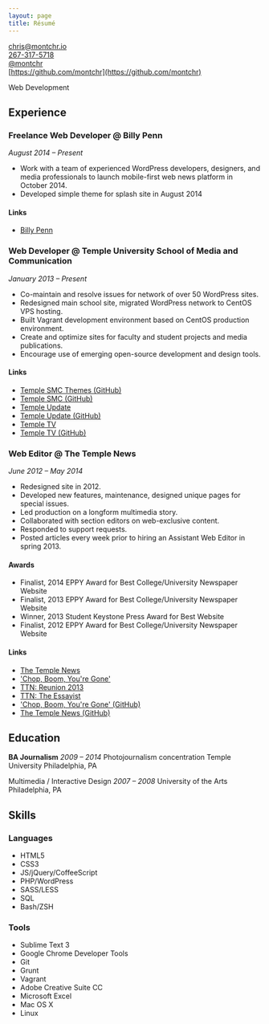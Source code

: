 ```yaml
---
layout: page
title: Résumé
---
```


[chris@montchr.io](mailto:chris@montchr.io)  
[267-317-5718](tel:267-317-5718)  
[@montchr](https://twitter.com/montchr)  
[https://github.com/montchr](https://github.com/montchr)

Web Development

## Experience

### Freelance Web Developer @ Billy Penn

*August 2014 – Present*

- Work with a team of experienced WordPress developers, designers, and media professionals to launch mobile-first web news platform in October 2014.
- Developed simple theme for splash site in August 2014

#### Links

- [Billy Penn](http://billypenn.com/)

### Web Developer @ Temple University School of Media and Communication

*January 2013 – Present*

- Co-maintain and resolve issues for network of over 50 WordPress sites.
- Redesigned main school site, migrated WordPress network to CentOS VPS hosting.
- Built Vagrant development environment based on CentOS production environment.
- Create and optimize sites for faculty and student projects and media publications.
- Encourage use of emerging open-source development and design tools.

#### Links

- [Temple SMC Themes (GitHub)](https://github.com/templesmc/smc-themes)
- [Temple SMC (GitHub)](https://github.com/templesmc)
- [Temple Update](http://templeupdate.com/)
- [Temple Update (GitHub)](https://github.com/templesmc/tuupdate/)
- [Temple TV](http://templetv.net/)
- [Temple TV (GitHub)](https://github.com/templesmc/tutv/)

### Web Editor @ The Temple News

*June 2012 – May 2014*

- Redesigned site in 2012.
- Developed new features, maintenance, designed unique pages for special issues.
- Led production on a longform multimedia story.
- Collaborated with section editors on web-exclusive content.
- Responded to support requests.
- Posted articles every week prior to hiring an Assistant Web Editor in spring 2013.

#### Awards

- Finalist, 2014 EPPY Award for Best College/University Newspaper Website  
- Finalist, 2013 EPPY Award for Best College/University Newspaper Website  
- Winner, 2013 Student Keystone Press Award for Best Website
- Finalist, 2012 EPPY Award for Best College/University Newspaper Website

#### Links

- [The Temple News](http://temple-news.com/)
- ['Chop, Boom, You're Gone'](http://chopboom.com/)
- [TTN: Reunion 2013](http://temple-news.com/reunion-2013/)
- [TTN: The Essayist](http://temple-news.com/essays/)
- ['Chop, Boom, You're Gone' (GitHub)](https://github.com/TheTempleNews/chopboom)
- [The Temple News (GitHub)](https://github.com/montchr/zombie/)

## Education

**BA Journalism**
*2009 – 2014*
Photojournalism concentration
Temple University
Philadelphia, PA

Multimedia / Interactive Design
*2007 – 2008*
University of the Arts
Philadelphia, PA


## Skills

### Languages

- HTML5
- CSS3
- JS/jQuery/CoffeeScript
- PHP/WordPress
- SASS/LESS
- SQL
- Bash/ZSH

### Tools

- Sublime Text 3
- Google Chrome Developer Tools
- Git
- Grunt
- Vagrant
- Adobe Creative Suite CC
- Microsoft Excel
- Mac OS X
- Linux
